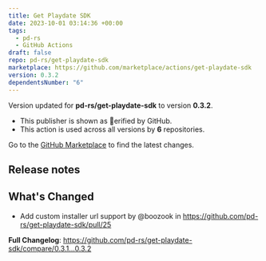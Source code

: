 ```yaml
---
title: Get Playdate SDK
date: 2023-10-01 03:14:36 +00:00
tags:
  - pd-rs
  - GitHub Actions
draft: false
repo: pd-rs/get-playdate-sdk
marketplace: https://github.com/marketplace/actions/get-playdate-sdk
version: 0.3.2
dependentsNumber: "6"
---
```



Version updated for **pd-rs/get-playdate-sdk** to version **0.3.2**.
- This publisher is shown as erified by GitHub.
- This action is used across all versions by **6** repositories.

Go to the [GitHub Marketplace](https://github.com/marketplace/actions/get-playdate-sdk) to find the latest changes.

## Release notes

## What's Changed
* Add custom installer url support by @boozook in https://github.com/pd-rs/get-playdate-sdk/pull/25


**Full Changelog**: https://github.com/pd-rs/get-playdate-sdk/compare/0.3.1...0.3.2

<!-- Built with ♥️. -->
